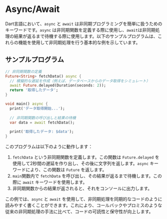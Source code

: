 # Async/Await

Dart言語において、`async` と `await` は非同期プログラミングを簡単に扱うためのキーワードです。`async` は非同期関数を定義する際に使用し、`await`は非同期処理の結果が返るまで待機する際に使用します。以下のサンプルプログラムは、これらの機能を使用して非同期処理を行う基本的な例を示しています。

## サンプルプログラム
```dart
// 非同期関数の定義
Future<String> fetchData() async {
  // 模擬的な遅延を作成（例えば、データベースからのデータ取得をシミュレート）
  await Future.delayed(Duration(seconds: 2));
  return '取得したデータ';
}

void main() async {
  print('データ取得開始...');
  
  // 非同期関数の呼び出しと結果の待機
  var data = await fetchData();
  
  print('取得したデータ: $data');
}

```

このプログラムは以下のように動作します：

1. `fetchData` という非同期関数を定義します。この関数は `Future.delayed` を使用して2秒間の遅延を作り出し、その後に文字列を返します。`async` キーワードにより、この関数は `Future` を返します。
2. `main`関数内で `fetchData` を呼び出し、その結果が返るまで待機します。この際に `await` キーワードを使用します。
3. 非同期関数からの結果が返されると、それをコンソールに出力します。

この例では、`async` と `await` を使用して、非同期処理を同期的なコードのように読みやすく書くことができます。これにより、コールバックやプロミスのような従来の非同期処理の手法に比べて、コードの可読性と保守性が向上します。

